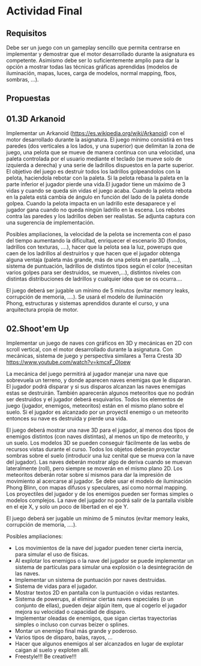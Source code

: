 # Actividad Final

## Requisitos

Debe ser un juego con un gameplay sencillo que permita centrarse en implementar y demostrar que el motor desarrollado durante la asignatura es competente. Asimismo debe ser lo suficientemente amplio para dar la opción a mostrar todas las técnicas gráficas aprendidas (modelos de iluminación, mapas, luces, carga de modelos, normal mapping, fbos, sombras, ...).

## Propuestas

## 01.3D Arkanoid

Implementar un Arkanoid (https://es.wikipedia.org/wiki/Arkanoid) con el motor desarrollado durante la asignatura. El juego mínimo consistirá en tres paredes (dos verticales a los lados, y una superior) que delimitan la zona de juego, una pelota que se mueve de manera continua con una velocidad, una paleta controlada por el usuario mediante el teclado (se mueve solo de izquierda a derecha) y una serie de ladrillos dispuestos en la parte superior. El objetivo del juego es destruir todos los ladrillos golpeandolos con la pelota, haciendola rebotar con la paleta. Si la pelota rebasa la paleta en la parte inferior el jugador pierde una vida.El jugador tiene un máximo de 3 vidas y cuando se queda sin vidas el juego acaba. Cuando la pelota rebota en la paleta está cambia de ángulo en función del lado de la paleta donde golpea. Cuando la pelota impacta en un ladrillo este desaparece y el jugador gana cuando no queda ningún ladrillo en la escena. Los rebotes contra las paredes y los ladrillos deben ser realistas. Se adjunta captura con una sugerencia de implementación.

Posibles ampliaciones, la velocidad de la pelota se incrementa con el paso del tiempo aumentando la dificultad, enriquecer el escenario 3D (fondos, ladrillos con texturas, ....), hacer que la pelota sea la luz, powerups que caen de los ladrillos al destruirlos y que hacen que el jugador obtenga alguna ventaja (paleta más grande, más de una pelota en pantalla, ....), sistema de puntuación, ladrillos de distintos tipos según el color (necesitan varios golpes para ser destruidos, se mueven,...), distintos niveles con distintas distribuciones de ladrillos y cualquier idea que se os ocurra....

El juego deberá ser jugable un mínimo de 5 minutos (evitar memory leaks, corrupción de memoria, ....). Se usará el modelo de iluminación Phong, estructuras y sistemas aprendidos durante el curso, y una arquitectura propia de motor.

## 02.Shoot'em Up

Implementar un juego de naves con gráficos en 3D y mecánicas en 2D con scroll vertical, con el motor desarrollado durante la asignatura. Con mecánicas, sistema de juego y perspectiva similares a Terra Cresta 3D https://www.youtube.com/watch?v=kmcxF_OIoew

La mecánica del juego permitirá al jugador manejar una nave que sobrevuela un terreno, y donde aparecen naves enemigas que le disparan. El jugador podrá disparar y si sus disparos alcanzan las naves enemigas estas se destruirán. También aparecerán algunos meteoritos que no podrán ser destruidos y el jugador deberá esquivarlos. Todos los elementos de juego (jugador, enemigos, meteoritos) están en el mismo plano sobre el suelo. Si el jugador es alcanzado por un proyectil enemigo o un meteorito entonces su nave es destruida y pierde una vida.

El juego deberá mostrar una nave 3D para el jugador, al menos dos tipos de enemigos distintos (con naves distintas), al menos un tipo de meteorito, y un suelo. Los modelos 3D se pueden conseguir fácilmente de las webs de recursos vistas durante el curso. Todos los objetos deberán proyectar sombras sobre el suelo (introducir una luz cenital que se mueva con la nave del jugador). Las naves deberán mostrar algo de deriva cuando se muevan lateralmente (roll), pero siempre se moverán en el mismo plano 2D. Los meteoritos deberán rotar sobre sí mismos para dar la impresión de movimiento al acercarse al jugador. Se debe usar el modelo de iluminación Phong Blinn, con mapas difusos y speculares, así como normal mapping. Los proyectiles del jugador y de los enemigos pueden ser formas simples o modelos complejos. La nave del jugador no podrá salir de la pantalla visible en el eje X, y solo un poco de libertad en el eje Y.

El juego deberá ser jugable un mínimo de 5 minutos (evitar memory leaks, corrupción de memoria, ....).

Posibles ampliaciones:
- Los movimientos de la nave del jugador pueden tener cierta inercia, para simular el uso de físicas.
- Al explotar los enemigos o la nave del jugador se puede implementar un sistema de partículas para simular una explosión o la desintegración de las naves.
- Implementar un sistema de puntuación por naves destruidas.
- Sistema de vidas para el jugador.
- Mostrar textos 2D en pantalla con la puntuación o vidas restantes.
- Sistema de powerups, al eliminar ciertas naves especiales (o un conjunto de ellas), pueden dejar algún item, que al cogerlo el jugador mejora su velocidad o capacidad de disparo.
- Implementar oleadas de enemigos, que sigan ciertas trayectorias simples o incluso con curvas beizer o splines.
- Montar un enemigo final más grande y poderoso.
- Varios tipos de disparo, balas, rayos, ...
- Hacer que algunos enemigos al ser alcanzados en lugar de explotar caigan al suelo y exploten allí.
- Freestyle!!! Be creative!!!